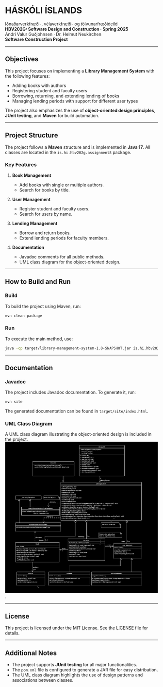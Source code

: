 # HÁSKÓLI ÍSLANDS
Iðnaðarverkfræði-, vélaverkfræði- og tölvunarfræðideild  
**HBV202G: Software Design and Construction · Spring 2025**  
Andri Valur Guðjohnsen · Dr. Helmut Neukirchen  
**Software Construction Project**

---

## Objectives
This project focuses on implementing a **Library Management System** with the following features:
- Adding books with authors
- Registering student and faculty users
- Borrowing, returning, and extending lending of books
- Managing lending periods with support for different user types

The project also emphasizes the use of **object-oriented design principles**, **JUnit testing**, and **Maven** for build automation.

---

## Project Structure
The project follows a **Maven** structure and is implemented in **Java 17**. All classes are located in the `is.hi.hbv202g.assignment8` package.

### Key Features
1. **Book Management**
    - Add books with single or multiple authors.
    - Search for books by title.

2. **User Management**
    - Register student and faculty users.
    - Search for users by name.

3. **Lending Management**
    - Borrow and return books.
    - Extend lending periods for faculty members.

4. **Documentation**
    - Javadoc comments for all public methods.
    - UML class diagram for the object-oriented design.

---

## How to Build and Run
### Build
To build the project using Maven, run:
```bash
mvn clean package
```

### Run
To execute the main method, use:
```bash
java -cp target/library-management-system-1.0-SNAPSHOT.jar is.hi.hbv202g.assignment8.Main
```

---

## Documentation
### Javadoc
The project includes Javadoc documentation. To generate it, run:
```bash
mvn site
```
The generated documentation can be found in `target/site/index.html`.

### UML Class Diagram
A UML class diagram illustrating the object-oriented design is included in the project.  
![UML Diagram](UML/UMLLibrarySystem.PNG).

---

## License
This project is licensed under the MIT License. See the [LICENSE](LICENSE.txt) file for details.

---

## Additional Notes
- The project supports **JUnit testing** for all major functionalities.
- The `pom.xml` file is configured to generate a JAR file for easy distribution.
- The UML class diagram highlights the use of design patterns and associations between classes.
```




